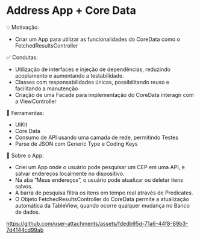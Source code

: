 # Address App + Core Data

💡 Motivação: 
- Criar um App para utilizar as funcionalidades do CoreData como o FetchedResultsController

 ✅ Condutas:
- Utilização de interfaces e injeção de dependências, reduzindo acoplamento e aumentando a testabilidade.
- Classes com responsabilidades únicas, possibilitando reuso e facilitando a manutenção
- Criação de uma Facade para implementação do CoreData interagir com a ViewController

🔧 Ferramentas:
- UIKit
- Core Data
- Consumo de API usando uma camada de rede, permitindo Testes
- Parse de JSON com Generic Type e Coding Keys

📲 Sobre o App:
- Criei um App onde o usuário pode pesquisar um CEP em uma API, e salvar endereços localmente no dispositivo.
- Na aba “Meus endereços”, o usuário pode atualizar ou deletar itens salvos.
- A barra de pesquisa filtra os itens em tempo real através de Predicates.
- O Objeto FetchedResultsController do CoreData permite a atualização automática da TableView, quando ocorre qualquer mudança no Banco de dados.

https://github.com/user-attachments/assets/fdedb95d-71a6-44f8-89b3-7d4144cd99ab

